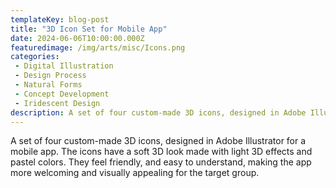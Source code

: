 ```yaml
---
templateKey: blog-post
title: "3D Icon Set for Mobile App"
date: 2024-06-06T10:00:00.000Z
featuredimage: /img/arts/misc/Icons.png
categories:
 - Digital Illustration
 - Design Process
 - Natural Forms
 - Concept Development
 - Iridescent Design
description: A set of four custom-made 3D icons, designed in Adobe Illustrator for a mobile app. The icons have a soft 3D look made with light 3D effects and pastel colors. They feel friendly, and easy to understand, making the app more welcoming and visually appealing for the target group.
---
```

A set of four custom-made 3D icons, designed in Adobe Illustrator for a mobile app. The icons have a soft 3D look made with light 3D effects and pastel colors. They feel friendly, and easy to understand, making the app more welcoming and visually appealing for the target group.